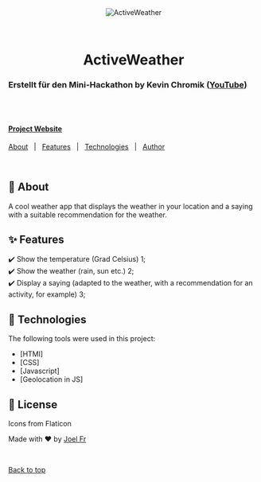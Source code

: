 <div align="center" id="top"> 
  <img src="./.github/app.gif" alt="ActiveWeather" />

&#xa0;

  <!-- <a href="https://activeweather.netlify.app">Demo</a> -->
</div>

<h1 align="center">ActiveWeather</h1>

<h3>Erstellt für den Mini-Hackathon by Kevin Chromik (<a href="https://www.youtube.com/@KevinChromik">YouTube</a>)</h3>

<!-- Status -->

<!-- <h4 align="center">
	🚧  ActiveWeather 🚀 Under construction...  🚧
</h4>

<hr> -->
<br>
<br>

<p align="center">
  
  <h4><a href="https://joelfr-dev.github.io/ActiveWeather/">Project Website</a></h4>
  <a href="#dart-about">About</a> &#xa0; | &#xa0; 
  <a href="#sparkles-features">Features</a> &#xa0; | &#xa0;
  <a href="#rocket-technologies">Technologies</a> &#xa0; | &#xa0;
  <a href="https://github.com/joelfr-dev" target="_blank">Author</a>
</p>

<br>

## :dart: About

A cool weather app that displays the weather in your location and
a saying with a suitable recommendation for the weather.

## :sparkles: Features

:heavy_check_mark: Show the temperature (Grad Celsius) 1;\
:heavy_check_mark: Show the weather (rain, sun etc.) 2;\
:heavy_check_mark: Display a saying (adapted to the weather, with a recommendation for an activity, for example) 3;

## :rocket: Technologies

The following tools were used in this project:

- [HTMl]
- [CSS]
- [Javascript]
- [Geolocation in JS]

## :memo: License

Icons from Flaticon

Made with :heart: by <a href="https://github.com/joelfr-dev" target="_blank">Joel Fr</a>

&#xa0;

<a href="#top">Back to top</a>
